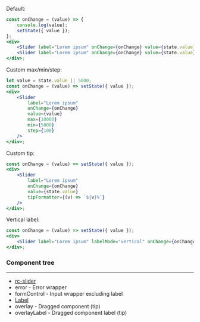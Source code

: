 Default:

```jsx
const onChange = (value) => {
    console.log(value);
    setState({ value });
};
<div>
    <Slider label="Lorem ipsum" onChange={onChange} value={state.value} />
    <Slider label="Lorem ipsum" onChange={onChange} value={state.value} isReadOnly />
</div>;
```

Custom max/min/step:

```jsx
let value = state.value || 5000;
const onChange = (value) => setState({ value });
<div>
    <Slider
        label="Lorem ipsum"
        onChange={onChange}
        value={value}
        max={10000}
        min={5000}
        step={100}
    />
</div>;
```

Custom tip:

```jsx
const onChange = (value) => setState({ value });
<div>
    <Slider
        label="Lorem ipsum"
        onChange={onChange}
        value={state.value}
        tipFormatter={(v) => `${v}%`}
    />
</div>;
```

Vertical label:

```jsx
const onChange = (value) => setState({ value });
<div>
    <Slider label="Lorem ipsum" labelMode="vertical" onChange={onChange} value={state.value} />
</div>;
```

### Component tree

---

-   [rc-slider](https://github.com/react-component/slider/)
-   error - Error wrapper
-   formControl - Input wrapper excluding label
-   [Label](#/Forms?id=label)
-   overlay - Dragged component (tip)
-   overlayLabel - Dragged component label (tip)
